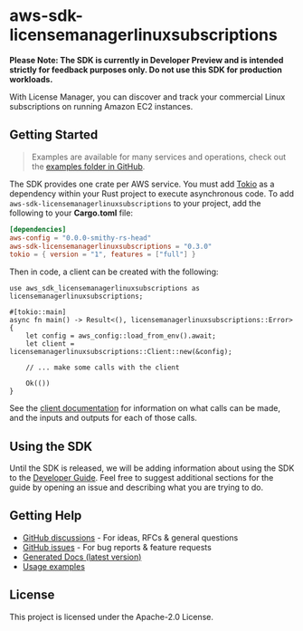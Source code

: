 # aws-sdk-licensemanagerlinuxsubscriptions

**Please Note: The SDK is currently in Developer Preview and is intended strictly for
feedback purposes only. Do not use this SDK for production workloads.**

With License Manager, you can discover and track your commercial Linux subscriptions on running Amazon EC2 instances.

## Getting Started

> Examples are available for many services and operations, check out the
> [examples folder in GitHub](https://github.com/awslabs/aws-sdk-rust/tree/main/examples).

The SDK provides one crate per AWS service. You must add [Tokio](https://crates.io/crates/tokio)
as a dependency within your Rust project to execute asynchronous code. To add `aws-sdk-licensemanagerlinuxsubscriptions` to
your project, add the following to your **Cargo.toml** file:

```toml
[dependencies]
aws-config = "0.0.0-smithy-rs-head"
aws-sdk-licensemanagerlinuxsubscriptions = "0.3.0"
tokio = { version = "1", features = ["full"] }
```

Then in code, a client can be created with the following:

```rust,no_run
use aws_sdk_licensemanagerlinuxsubscriptions as licensemanagerlinuxsubscriptions;

#[tokio::main]
async fn main() -> Result<(), licensemanagerlinuxsubscriptions::Error> {
    let config = aws_config::load_from_env().await;
    let client = licensemanagerlinuxsubscriptions::Client::new(&config);

    // ... make some calls with the client

    Ok(())
}
```

See the [client documentation](https://docs.rs/aws-sdk-licensemanagerlinuxsubscriptions/latest/aws_sdk_licensemanagerlinuxsubscriptions/client/struct.Client.html)
for information on what calls can be made, and the inputs and outputs for each of those calls.

## Using the SDK

Until the SDK is released, we will be adding information about using the SDK to the
[Developer Guide](https://docs.aws.amazon.com/sdk-for-rust/latest/dg/welcome.html). Feel free to suggest
additional sections for the guide by opening an issue and describing what you are trying to do.

## Getting Help

* [GitHub discussions](https://github.com/awslabs/aws-sdk-rust/discussions) - For ideas, RFCs & general questions
* [GitHub issues](https://github.com/awslabs/aws-sdk-rust/issues/new/choose) - For bug reports & feature requests
* [Generated Docs (latest version)](https://awslabs.github.io/aws-sdk-rust/)
* [Usage examples](https://github.com/awslabs/aws-sdk-rust/tree/main/examples)

## License

This project is licensed under the Apache-2.0 License.

